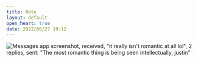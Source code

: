 ```yaml
---
title: Note
layout: default
open_heart: true
date: 2022/06/27 19:12
---
```


![Messages app screenshot, received, "it really isn't romantic at all lol", 2 replies, sent: "The most romantic thing is being seen intellectually, justin"](https://user-images.githubusercontent.com/1153134/176051764-5b23f497-cbb1-445a-877b-7cb362dbf47f.jpg)
